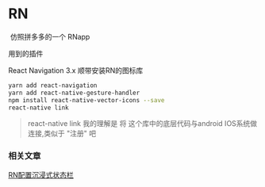 # RN

​	仿照拼多多的一个 RNapp

用到的插件

React Navigation 3.x 顺带安装RN的图标库

```bash
yarn add react-navigation
yarn add react-native-gesture-handler
npm install react-native-vector-icons --save
react-native link
```

> react-native link 我的理解是 将 这个库中的底层代码与android IOS系统做连接,类似于 "注册" 吧





### 相关文章

[RN配置沉浸式状态栏]()

